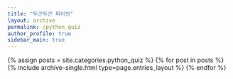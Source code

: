 ```yaml
---
title: "두근두근 파이썬"
layout: archive
permalink: /python_quiz
author_profile: true
sidebar_main: true
---
```



{% assign posts = site.categories.python_quiz %}
{% for post in posts %} {% include archive-single.html type=page.entries_layout %} {% endfor %}
